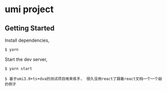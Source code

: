 <!--
 * @Author: 蒋承志
 * @Description: file content
 * @Date: 2020-08-24 10:26:01
 * @LastEditTime: 2020-09-11 17:31:00
 * @LastEditors: 蒋承志
-->
# umi project

## Getting Started

Install dependencies,

```bash
$ yarn
```

Start the dev server,

```bash
$ yarn start
```

```
$ 基于umi3.0+ts+dva的测试项目用来练手， 很久没用react了跟着react文档一个一个敲的例子
